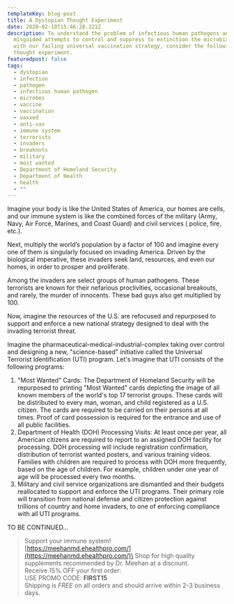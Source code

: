 ```yaml
---
templateKey: blog-post
title: A Dystopian Thought Experiment
date: 2020-02-10T15:46:28.321Z
description: To understand the problem of infectious human pathogens and our
  misguided attempts to control and suppress to extinction the microbial world
  with our failing universal vaccination strategy, consider the following
  thought experiment.
featuredpost: false
tags:
  - dystopian
  - infection
  - pathogen
  - infectious human pathogen
  - microbes
  - vaccine
  - vaccination
  - vaxxed
  - anti-vax
  - immune system
  - terrorists
  - invaders
  - breakouts
  - military
  - most wanted
  - Department of Homeland Security
  - Department of Health
  - health
  - ""
---
```

Imagine your body is like the United States of America, our homes are cells, and our immune system is like the combined forces of the military (Army, Navy, Air Force, Marines, and Coast Guard) and civil services ( police, fire, etc.).

Next, multiply the world’s population by a factor of 100 and imagine every one of them is singularly focused on invading America. Driven by the biological imperative, these invaders seek land, resources, and even our homes, in order to prosper and proliferate.

Among the invaders are select groups of human pathogens. These terrorists are known for their nefarious proclivities, occasional breakouts, and rarely, the murder of innocents. These bad guys also get multiplied by 100.

Now, imagine the resources of the U.S. are refocused and repurposed to support and enforce a new national strategy designed to deal with the invading terrorist threat.

Imagine the pharmaceutical-medical-industrial-complex taking over control and designing a new, "science-based" initiative called the Universal Terrorist Identification (UTI) program. Let's imagine that UTI consists of the following programs:

1. "Most Wanted" Cards: The Department of Homeland Security will be repurposed to printing "Most Wanted" cards depicting the image of all known members of the world's top 17 terrorist groups. These cards will be distributed to every man, woman, and child registered as a U.S. citizen. The cards are required to be carried on their persons at all times. Proof of card possession is required for the entrance and use of all public facilities.
2. Department of Health (DOH) Processing Visits: At least once per year, all American citizens are required to report to an assigned DOH facility for processing. DOH processing will include registration confirmation, distribution of terrorist wanted posters, and various training videos. Families with children are required to process with DOH more frequently, based on the age of children. For example, children under one year of age will be processed every two months.
3. Military and civil service organizations are dismantled and their budgets reallocated to support and enforce the UTI programs. Their primary role will transition from national defense and citizen protection against trillions of country and home invaders, to one of enforcing compliance with all UTI programs.

TO BE CONTINUED...



> Support your immune system!\
> [https://meehanmd.ehealthpro.​com/](https://meehanmd.ehealthpro.com/)\
> Shop for high quality supplements recommended by Dr. Meehan at a discount.\
> Receive 15% OFF your first order:\
> USE PROMO CODE: **FIRST15**\
> Shipping is *FREE* on all orders and should arrive within 2-3 business days.